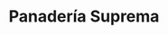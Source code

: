 ---
title: "Panadería Suprema"
url: /ciudad-guayana-puerto-ordaz/panaderia-suprema/
shop: panadería
---